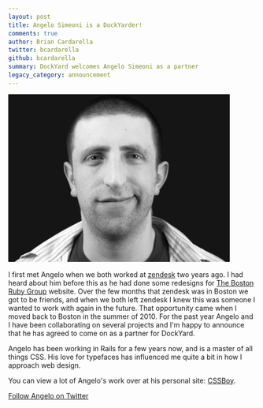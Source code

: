```yaml
---
layout: post
title: Angelo Simeoni is a DockYarder!
comments: true
author: Brian Cardarella
twitter: bcardarella
github: bcardarella
summary: DockYard welcomes Angelo Simeoni as a partner
legacy_category: announcement
---
```


![Angelo Simeoni](/images/angelo-simeoni.png)

I first met Angelo when we both worked at [zendesk](http://zendesk.com) two years ago. I had heard about him before this as he had done some redesigns for [The Boston Ruby Group](http://bostonrb.org) website. Over the few months that zendesk was in Boston we got to be friends, and when we both left zendesk I knew this was someone I wanted to work with again in the future. That opportunity came when I moved back to Boston in the summer of 2010. For the past year Angelo and I have been collaborating on several projects and I'm happy to announce that he has agreed to come on as a partner for DockYard.

Angelo has been working in Rails for a few years now, and is a master of
all things CSS. His love for typefaces has influenced me quite a bit in
how I approach web design.

You can view a lot of Angelo's work over at his personal site:
[CSSBoy](http://cssboy.com).

[Follow Angelo on Twitter](http://twitter.com/cssboy)
